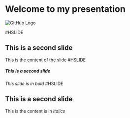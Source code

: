 # Welcome to my presentation

![GitHub Logo](/images/gp-banner.jpg)

#HSLIDE

## This is a second slide 

This is the content of the slide
#HSLIDE

##### This is a second slide
*This slide is in bold*
#HSLIDE

## This is a second slide

This is the content is in _italics_ 

